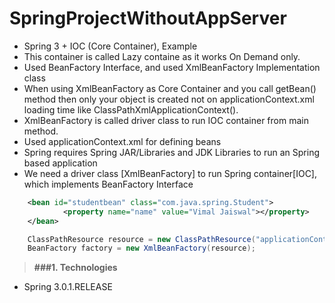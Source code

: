 # SpringProjectWithoutAppServer

* Spring 3 + IOC (Core Container), Example
* This container is called Lazy containe as it works On Demand only. 
* Used BeanFactory Interface, and used XmlBeanFactory Implementation class
* When using XmlBeanFactory as Core Container and you call getBean() method then only your object is created
  not on applicationContext.xml loading time like ClassPathXmlApplicationContext(). 
* XmlBeanFactory is called driver class to run IOC container from main method.
* Used applicationContext.xml for defining beans
* Spring requires Spring JAR/Libraries and JDK Libraries to run an Spring based application 
* We need a driver class [XmlBeanFactory] to run Spring container[IOC], which implements BeanFactory Interface

```XML
 	<bean id="studentbean" class="com.java.spring.Student">  
    		<property name="name" value="Vimal Jaiswal"></property>  
  	</bean>
```

```java
	ClassPathResource resource = new ClassPathResource("applicationContext.xml");
 	BeanFactory factory = new XmlBeanFactory(resource);
```

> **###1. Technologies**
* Spring 3.0.1.RELEASE
